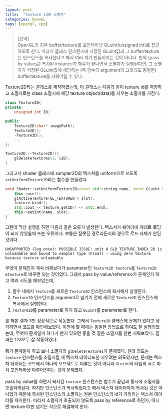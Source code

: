 ```yaml
---
layout: post
title:  "texture id와 소멸자"
categories: OpenGL
tags: [opengl, cpp]
---
```


> [요약]\
> OpenGL의 경우 buffer/texture를 포인터마냥 GLuint(unsigned int)로 접근하도록 한다. 따라서 클래스 인스턴스에 저장된 GLuint값과 그 buffer/texture는 인스턴스를 복사한다고 해서 여러 개가 만들어지는 것이 아니다. 만약 (pass by value로) 복사된 instance가 함수가 끝나면서 소멸자가 실행된다면, 그 소멸자가 저장된 GLuint값에 해당하는 (즉 함수의 argument의 그것과도 동일한) buffer/texture를 지워버릴 수 있다.


Texture2D라는 클래스를 제작하였는데, 이 클래스는 다음과 같이 texture id를 저장하고 소멸자로는 class 소멸시에 해당 texture object(data)를 지우는 소멸자를 가진다. 
```cpp
class Texture2D{
private:
    unsigned int ID;

public:
    Texture2D(char* imagePath);
    Texture2D();
    ~Texture2D();
    ...
};

Texture2D::~Texture2D(){
    glDeleteTextures(1, &ID);
}
```

그리고서 shader 클래스에 sampler2D의 텍스쳐를 uniform으로 쓰도록 `setUniformTexture2D`라는 함수를 만들었다. 
```cpp
void Shader::setUniformTexture2D(const std::string name, const GLuint slot, const Texture2D texture){
    this->use();
    glActiveTexture(GL_TEXTURE0 + slot);
    texture.bind();
    std::cout << texture.getID() << std::endl;
    this->setInt(name, slot);
}
```
그런데 막상 실행을 하면 다음과 같은 오류가 발생한다. 텍스쳐가 쉐이더에 제대로 로딩이 되지 않았을때 뜨는 오류이다. 보통은 잘못된 경로라든지의 경우로 로드 자체가 안된 것이다.
```
UNSUPPORTED (log once): POSSIBLE ISSUE: unit 0 GLD_TEXTURE_INDEX_2D is unloadable and bound to sampler type (Float) - using zero texture because texture unloadable
```
무엇이 문제인지 계속 바꿔보다가 parameter인 `Texture2D texture`를 `Texture2D &texture`로 바꾸면 되는 것이었다. 그래서 pass by value/reference가 문제인가 하고 여러 시도를 해보았는데,
1. 함수 내에서 `texture`를 새로운 `Texture2D` 인스턴스에 복사해서 실행한다.
2. `Texture2D` 인스턴스를 argument로 넘기기 전에 새로운 `Texture2D` 인스턴스에 복사해서 실행한다.
3. `Texture2D`를 parameter로 하지 않고 `GLuint`를 parameter로 한다.

를 해본 결과 3만 정상적으로 작동했다. 그래서 `Texture2D` 클래스에 문제가 있다고 생각하면서 코드를 확인해보았다. 이전에 할 때에는 동일한 방법으로 하여도 잘 실행되었는데, 무엇이 문제일까 하다가 왠지 있으면 좋을 것 같은 소멸자를 한번 지워보았다. 결과는 123모두 잘 작동하였다.<br/>
<br/>
뭐가 문제일까 하고 보니 소멸자의 `glDeleteTextures`가 문제였다. 원래 의도는 `texture` 인스턴스를 소멸시킬 때 텍스쳐 데이터또한 지우려는 의도였지만, 문제는 텍스쳐 데이터는 코드에서 하나의 오브젝트로 다루는 것이 아니라 `GLuint`의 타입의 id로 마치 포인터마냥 다루어진다는 것이 문제였다.<br/>
<br/>
pass by value를 하면서 복사된 `texture` 인스턴스는 함수가 끝남과 동시에 소멸자를 호출하게된다. 하지만 인스턴스가 복사되었다고 해서 텍스쳐 데이터까지 복사된 것은 아니었기 때문에 복사된 인스턴스의 소멸자는 원본 인스턴스의 id가 가리키는 텍스쳐 데이터를 제거한다. 따라서 소멸자가 호출되지 않도록 pass by reference로 하던가, 아니면 texture ID만 넘기는 식으로 해결해야 한다.